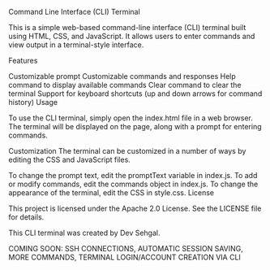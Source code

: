 Command Line Interface (CLI) Terminal

This is a simple web-based command-line interface (CLI) terminal built using HTML, CSS, and JavaScript. It allows users to enter commands and view output in a terminal-style interface.

Features

Customizable prompt
Customizable commands and responses
Help command to display available commands
Clear command to clear the terminal
Support for keyboard shortcuts (up and down arrows for command history)
Usage

To use the CLI terminal, simply open the index.html file in a web browser. The terminal will be displayed on the page, along with a prompt for entering commands.

Customization
The terminal can be customized in a number of ways by editing the CSS and JavaScript files.

To change the prompt text, edit the promptText variable in index.js.
To add or modify commands, edit the commands object in index.js.
To change the appearance of the terminal, edit the CSS in style.css.
License

This project is licensed under the Apache 2.0 License. See the LICENSE file for details.


This CLI terminal was created by Dev Sehgal.


COMING SOON: SSH CONNECTIONS, AUTOMATIC SESSION SAVING, MORE COMMANDS, TERMINAL LOGIN/ACCOUNT CREATION VIA CLI
